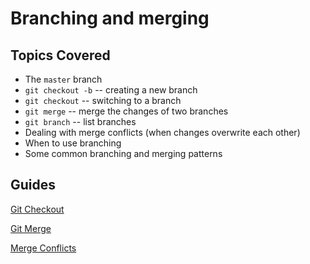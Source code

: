 # Branching and merging

## Topics Covered

* The `master` branch
* `git checkout -b` -- creating a new branch
* `git checkout` -- switching to a branch
* `git merge` -- merge the changes of two branches
* `git branch` -- list branches
* Dealing with merge conflicts (when changes overwrite each other)
* When to use branching
* Some common branching and merging patterns

## Guides

[Git Checkout](https://www.atlassian.com/git/tutorials/using-branches/git-checkout)

[Git Merge](https://www.atlassian.com/git/tutorials/using-branches/git-merge)

[Merge Conflicts](https://www.atlassian.com/git/tutorials/using-branches/git-merge)

